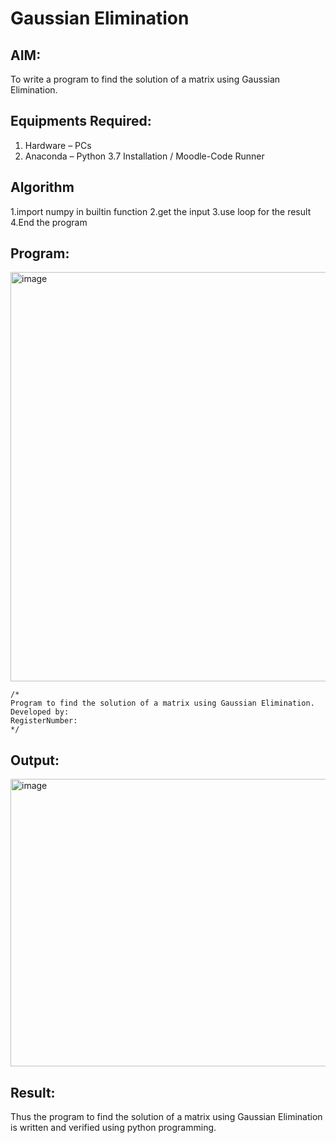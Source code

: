# Gaussian Elimination

## AIM:
To write a program to find the solution of a matrix using Gaussian Elimination.

## Equipments Required:
1. Hardware – PCs
2. Anaconda – Python 3.7 Installation / Moodle-Code Runner

## Algorithm
1.import numpy in builtin function 
2.get the input 
3.use loop for the result 
4.End the program

## Program:

<img width="868" height="655" alt="image" src="https://github.com/user-attachments/assets/4e69dfe3-26b3-4c40-b398-17fbcf2c45ac" />

```
/*
Program to find the solution of a matrix using Gaussian Elimination.
Developed by: 
RegisterNumber: 
*/
```

## Output:

<img width="827" height="460" alt="image" src="https://github.com/user-attachments/assets/def59bc3-a050-40f4-96f0-2f94039bfdbd" />



## Result:
Thus the program to find the solution of a matrix using Gaussian Elimination is written and verified using python programming.

